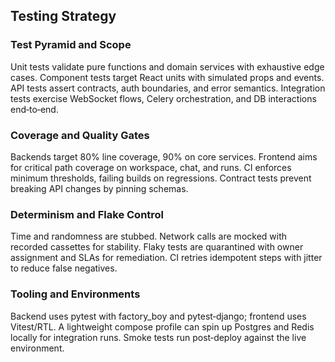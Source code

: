 ## Testing Strategy

### Test Pyramid and Scope

Unit tests validate pure functions and domain services with exhaustive edge cases. Component tests target React units with simulated props and events. API tests assert contracts, auth boundaries, and error semantics. Integration tests exercise WebSocket flows, Celery orchestration, and DB interactions end‑to‑end.

### Coverage and Quality Gates

Backends target 80% line coverage, 90% on core services. Frontend aims for critical path coverage on workspace, chat, and runs. CI enforces minimum thresholds, failing builds on regressions. Contract tests prevent breaking API changes by pinning schemas.

### Determinism and Flake Control

Time and randomness are stubbed. Network calls are mocked with recorded cassettes for stability. Flaky tests are quarantined with owner assignment and SLAs for remediation. CI retries idempotent steps with jitter to reduce false negatives.

### Tooling and Environments

Backend uses pytest with factory_boy and pytest‑django; frontend uses Vitest/RTL. A lightweight compose profile can spin up Postgres and Redis locally for integration runs. Smoke tests run post‑deploy against the live environment.



